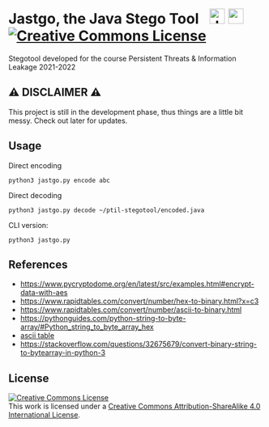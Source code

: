 # Jastgo, the Java Stego Tool <a href="https://www.flaticon.com/free-icon/java_3291669?term=java&page=1&position=8&page=1&position=8&related_id=3291669&origin=tag" title="java icons" target="_blank"><img alt ="Java" src="https://cdn-icons-png.flaticon.com/512/3291/3291669.png" style="width: 30px; margin-left: 15px;"/></a> <a href="https://www.flaticon.com/free-icon/secret-file_2716654?term=secret%20file&page=1&position=9&page=1&position=9&related_id=2716654&origin=style" title="confidential icons" target="_blank"><img alt="secret file" src="https://cdn-icons-png.flaticon.com/512/2716/2716654.png" style="width: 30px" href="https://www.flaticon.com/free-icon/secret-file_2716654?term=secret%20document&related_id=2716654"/></a> <a rel="license" href="http://creativecommons.org/licenses/by-sa/4.0/" target="_blank"><img alt="Creative Commons License" style="border-width:0" src="https://i.creativecommons.org/l/by-sa/4.0/88x31.png" /></a>


Stegotool developed for the course Persistent Threats &amp; Information Leakage 2021-2022

## :warning: DISCLAIMER :warning:
This project is still in the development phase, thus things are a little bit messy. Check out later for updates.

## Usage

Direct encoding
```
python3 jastgo.py encode abc
```

Direct decoding
```
python3 jastgo.py decode ~/ptil-stegotool/encoded.java
```

CLI version:
```
python3 jastgo.py
```


## References

- https://www.pycryptodome.org/en/latest/src/examples.html#encrypt-data-with-aes
- https://www.rapidtables.com/convert/number/hex-to-binary.html?x=c3
- https://www.rapidtables.com/convert/number/ascii-to-binary.html
- https://pythonguides.com/python-string-to-byte-array/#Python_string_to_byte_array_hex
- [ascii table](http://i1.ytimg.com/vi/B1Sf1IhA0j4/maxresdefault.jpg)
- https://stackoverflow.com/questions/32675679/convert-binary-string-to-bytearray-in-python-3

## License

<a rel="license" href="http://creativecommons.org/licenses/by-sa/4.0/" target="_blank"><img alt="Creative Commons License" style="border-width:0" src="https://i.creativecommons.org/l/by-sa/4.0/88x31.png" /></a><br />This work is licensed under a <a rel="license" href="http://creativecommons.org/licenses/by-sa/4.0/" target="_blank">Creative Commons Attribution-ShareAlike 4.0 International License</a>.
